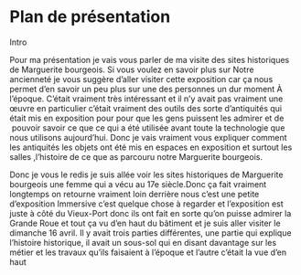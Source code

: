# Plan de présentation

Intro

Pour ma présentation je vais vous parler de ma visite des sites historiques de Marguerite bourgeois. Si vous voulez en savoir plus sur Notre ancienneté je vous suggère d’aller visiter cette exposition car ça nous permet d’en savoir un peu plus sur une des personnes un dur moment À l’époque. C’était vraiment très intéressant et il n’y avait pas vraiment une œuvre en particulier c’était vraiment des outils des sorte d’antiquités qui était mis en exposition pour pour que les gens puissent les admirer et de  pouvoir savoir ce que ce qui a été utilisée avant toute la technologie que nous utilisons aujourd’hui. Donc je vais vraiment vous expliquer comment les antiquités les objets ont été mis en espaces en exposition et surtout les salles ,l’histoire de ce que as parcouru notre Marguerite bourgeois.

Donc je vous le redis je suis allée voir les sites historiques de Marguerite bourgeois une femme qui a vécu au 17e siècle.Donc ça fait vraiment longtemps on retourne vraiment loin derrière nous c’est une petite d’exposition Immersive c’est quelque chose à regarder et l’exposition est juste à côté du Vieux-Port donc ils ont fait en sorte qu’on puisse admirer la Grande Roue et tout ça vu d’en haut du bâtiment et je suis aller visiter le dimanche 16 avril. Il y avait trois parties différentes, une partie qui explique l’histoire historique, il avait un sous-sol qui en disant davantage sur les métier et les travaux qu’ils faisaient à l’époque et l’autre c’était la vue d’en haut
